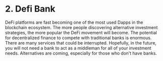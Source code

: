 # 2. Defi Bank

DeFi platforms are fast becoming one of the most used Dapps in the blockchain ecosystem. The more people discovering alternative investment strategies, the more popular the DeFi movement will become. The potential for decentralized finance to compete with traditional banks is enormous. There are many services that could be interrupted. Hopefully, in the future, you will not need a bank to act as a middleman for all of your investment needs. Alternatives are coming, especially for those who don't have banks.

